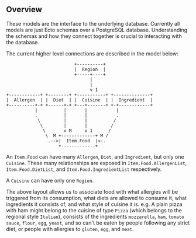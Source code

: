 Overview
--------

These models are the interface to the underlying database. Currently all models are just Ecto schemas over a PostgreSQL database. Understanding the schemas and how they connect together is crucial to interacting with the database.


The current higher level connections are described in the model below:

```svgbob
                          +----------+
                          |  Region  |
                          +-----+----+
                                |
                                |
                                v 1
+------------+ +--------+ +-----------+ +--------------+
|  Allergen  | |  Diet  | |  Cuisine  | |  Ingredient  |
+----------+-+ +------+-+ +---+-------+ +-+------------+
           |          |       |           |
           .          |       |           .
            \         |       |          /
             \        |       |         /
              \       v M     v 1      /
               \  M +-------------+ M /
                .-->|  Item.Food  |<-.
                    +-------------+
```

An `Item.Food` can have many `Allergen`, `Diet`, and `Ingredient`, but only one `Cuisine`. These many relationships are exposed in `Item.Food.AllergenList`, `Item.Food.DietList`, and `Item.Food.IngredientList` respectively.

A `Cuisine` can have only one `Region`.


The above layout allows us to associate food with what allergies will be triggered from its consumption, what diets are allowed to consume it, what ingredients it consists of, and what style of cuisine it is. e.g. A plain pizza with ham might belong to the cuisine of type `Pizza` (which belongs to the regional style `Italian`), consists of the ingredients `mozzarella`, `ham`, `tomato sauce`, `flour`, `egg`, `yeast`, and so can't be eaten by people following any strict diet, or people with allergies to `gluten`, `egg`, and `meat`.
